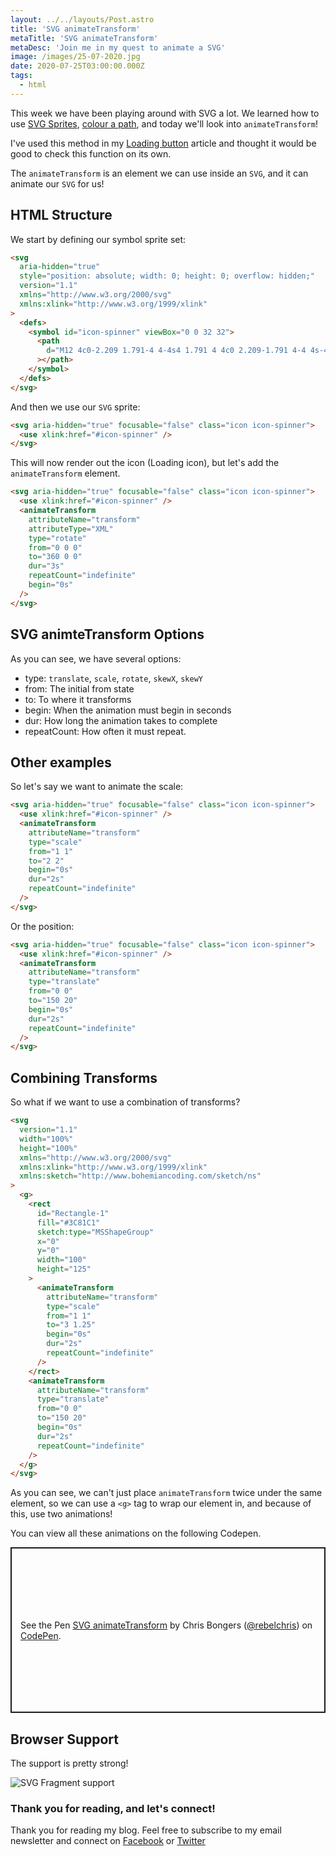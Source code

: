 ```yaml
---
layout: ../../layouts/Post.astro
title: 'SVG animateTransform'
metaTitle: 'SVG animateTransform'
metaDesc: 'Join me in my quest to animate a SVG'
image: /images/25-07-2020.jpg
date: 2020-07-25T03:00:00.000Z
tags:
  - html
---
```


This week we have been playing around with SVG a lot. We learned how to use [SVG Sprites](https://daily-dev-tips.com/posts/svg-sprites/), [colour a path](https://daily-dev-tips.com/posts/svg-colouring-paths/), and today we'll look into `animateTransform`!

I've used this method in my [Loading button](https://daily-dev-tips.com/posts/css-animated-submit-loading/) article and thought it would be good to check this function on its own.

The `animateTransform` is an element we can use inside an `SVG`, and it can animate our `SVG` for us!

## HTML Structure

We start by defining our symbol sprite set:

```html
<svg
  aria-hidden="true"
  style="position: absolute; width: 0; height: 0; overflow: hidden;"
  version="1.1"
  xmlns="http://www.w3.org/2000/svg"
  xmlns:xlink="http://www.w3.org/1999/xlink"
>
  <defs>
    <symbol id="icon-spinner" viewBox="0 0 32 32">
      <path
        d="M12 4c0-2.209 1.791-4 4-4s4 1.791 4 4c0 2.209-1.791 4-4 4s-4-1.791-4-4zM20.485 7.515c0-2.209 1.791-4 4-4s4 1.791 4 4c0 2.209-1.791 4-4 4s-4-1.791-4-4zM26 16c0-1.105 0.895-2 2-2s2 0.895 2 2c0 1.105-0.895 2-2 2s-2-0.895-2-2zM22.485 24.485c0-1.105 0.895-2 2-2s2 0.895 2 2c0 1.105-0.895 2-2 2s-2-0.895-2-2zM14 28c0 0 0 0 0 0 0-1.105 0.895-2 2-2s2 0.895 2 2c0 0 0 0 0 0 0 1.105-0.895 2-2 2s-2-0.895-2-2zM5.515 24.485c0 0 0 0 0 0 0-1.105 0.895-2 2-2s2 0.895 2 2c0 0 0 0 0 0 0 1.105-0.895 2-2 2s-2-0.895-2-2zM4.515 7.515c0 0 0 0 0 0 0-1.657 1.343-3 3-3s3 1.343 3 3c0 0 0 0 0 0 0 1.657-1.343 3-3 3s-3-1.343-3-3zM1.75 16c0-1.243 1.007-2.25 2.25-2.25s2.25 1.007 2.25 2.25c0 1.243-1.007 2.25-2.25 2.25s-2.25-1.007-2.25-2.25z"
      ></path>
    </symbol>
  </defs>
</svg>
```

And then we use our `SVG` sprite:

```html
<svg aria-hidden="true" focusable="false" class="icon icon-spinner">
  <use xlink:href="#icon-spinner" />
</svg>
```

This will now render out the icon (Loading icon), but let's add the `animateTransform` element.

```html
<svg aria-hidden="true" focusable="false" class="icon icon-spinner">
  <use xlink:href="#icon-spinner" />
  <animateTransform
    attributeName="transform"
    attributeType="XML"
    type="rotate"
    from="0 0 0"
    to="360 0 0"
    dur="3s"
    repeatCount="indefinite"
    begin="0s"
  />
</svg>
```

## SVG animteTransform Options

As you can see, we have several options:

- type: `translate`, `scale`, `rotate`, `skewX`, `skewY`
- from: The initial from state
- to: To where it transforms
- begin: When the animation must begin in seconds
- dur: How long the animation takes to complete
- repeatCount: How often it must repeat.

## Other examples

So let's say we want to animate the scale:

```html
<svg aria-hidden="true" focusable="false" class="icon icon-spinner">
  <use xlink:href="#icon-spinner" />
  <animateTransform
    attributeName="transform"
    type="scale"
    from="1 1"
    to="2 2"
    begin="0s"
    dur="2s"
    repeatCount="indefinite"
  />
</svg>
```

Or the position:

```html
<svg aria-hidden="true" focusable="false" class="icon icon-spinner">
  <use xlink:href="#icon-spinner" />
  <animateTransform
    attributeName="transform"
    type="translate"
    from="0 0"
    to="150 20"
    begin="0s"
    dur="2s"
    repeatCount="indefinite"
  />
</svg>
```

## Combining Transforms

So what if we want to use a combination of transforms?

```html
<svg
  version="1.1"
  width="100%"
  height="100%"
  xmlns="http://www.w3.org/2000/svg"
  xmlns:xlink="http://www.w3.org/1999/xlink"
  xmlns:sketch="http://www.bohemiancoding.com/sketch/ns"
>
  <g>
    <rect
      id="Rectangle-1"
      fill="#3C81C1"
      sketch:type="MSShapeGroup"
      x="0"
      y="0"
      width="100"
      height="125"
    >
      <animateTransform
        attributeName="transform"
        type="scale"
        from="1 1"
        to="3 1.25"
        begin="0s"
        dur="2s"
        repeatCount="indefinite"
      />
    </rect>
    <animateTransform
      attributeName="transform"
      type="translate"
      from="0 0"
      to="150 20"
      begin="0s"
      dur="2s"
      repeatCount="indefinite"
    />
  </g>
</svg>
```

As you can see, we can't just place `animateTransform` twice under the same element, so we can use a `<g>` tag to wrap our element in, and because of this, use two animations!

You can view all these animations on the following Codepen.

<p class="codepen" data-height="265" data-theme-id="dark" data-default-tab="html,result" data-user="rebelchris" data-slug-hash="qBbvYpB" style="height: 265px; box-sizing: border-box; display: flex; align-items: center; justify-content: center; border: 2px solid; margin: 1em 0; padding: 1em;" data-pen-title="SVG animateTransform">
  <span>See the Pen <a href="https://codepen.io/rebelchris/pen/qBbvYpB">
  SVG animateTransform</a> by Chris Bongers (<a href="https://codepen.io/rebelchris">@rebelchris</a>)
  on <a href="https://codepen.io">CodePen</a>.</span>
</p>
<script async src="https://static.codepen.io/assets/embed/ei.js"></script>

## Browser Support

The support is pretty strong!

![SVG Fragment support](https://caniuse.bitsofco.de/image/svg-fragment.png)

### Thank you for reading, and let's connect!

Thank you for reading my blog. Feel free to subscribe to my email newsletter and connect on [Facebook](https://www.facebook.com/DailyDevTipsBlog) or [Twitter](https://twitter.com/DailyDevTips1)
